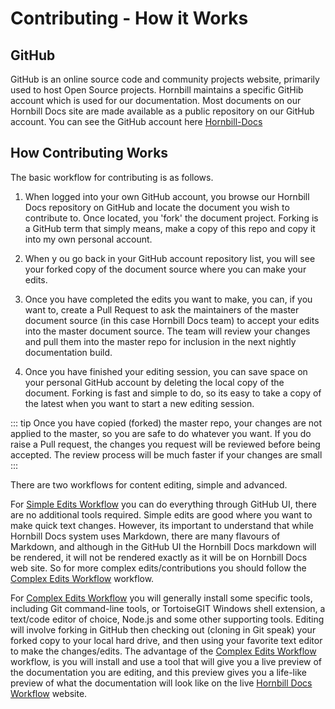 # Contributing - How it Works

## GitHub

GitHub is an online source code and community projects website, primarily used to host Open Source projects.  Hornbill maintains a specific GitHib account which is used for our documentation.  Most documents on our Hornbill Docs site are made available as a public repository on our GitHub account.  You can see the GitHub account here [Hornbill-Docs](https://github.com/Hornbill-Docs)

## How Contributing Works

The basic workflow for contributing is as follows. 

1. When logged into your own GitHub account, you browse our Hornbill Docs repository on GitHub and locate the document you wish to contribute to.  Once located, you 'fork' the document project.  Forking is a GitHub term that simply means, make a copy of this repo and copy it into my own personal account.

2. When y ou go back in your GitHub account repository list, you will see your forked copy of the document source where you can make your edits.

3. Once you have completed the edits you want to make, you can, if you want to, create a Pull Request to ask the maintainers of the master document source (in this case Hornbill Docs team) to accept your edits into the master document source. The team will review your changes and pull them into the master repo for inclusion in the next nightly documentation build. 

4. Once you have finished your editing session, you can save space on your personal GitHub account by deleting the local copy of the document. Forking is fast and simple to do, so its easy to take a copy of the latest when you want to start a new editing session. 

::: tip
Once you have copied (forked) the master repo, your changes are not applied to the master, so you are safe to do whatever you want. If you do raise a Pull request, the changes you request will be reviewed before being accepted.  The review process will be much faster if your changes are small
:::

There are two workflows for content editing, simple and advanced.  

For [Simple Edits Workflow]({{BASE_PATH}}/getting-started/simple-edits) you can do everything through GitHub UI, there are no additional tools required.  Simple edits are good where you want to make quick text changes.  However, its important to understand that while Hornbill Docs system uses Markdown, there are many flavours of Markdown, and although in the GitHub UI the Hornbill Docs markdown will be rendered, it will not be rendered exactly as it will be on Hornbill Docs web site.  So for more complex edits/contributions you should follow the [Complex Edits Workflow]({{BASE_PATH}}/getting-started/complex-edits) workflow. 

For [Complex Edits Workflow]({{BASE_PATH}}/getting-started/complex-edits) you will generally install some specific tools, including Git command-line tools, or TortoiseGIT Windows shell extension, a text/code editor of choice, Node.js and some other supporting tools. Editing will involve forking in GitHub then checking out (cloning in Git speak) your forked copy to your local hard drive, and then using your favorite text editor to make the changes/edits.  The advantage of the [Complex Edits Workflow]({{BASE_PATH}}/getting-started/complex-edits) workflow, is you will install and use a tool that will give you a live preview of the documentation you are editing, and this preview gives you a life-like preview of what the documentation will look like on the live [Hornbill Docs Workflow](https://docs.hornbill.com/) website. 

